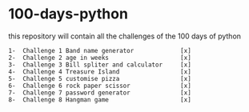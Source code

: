 # 100-days-python
this repository will contain all the challenges of the 100 days of python

    1-  Challenge 1 Band name generator             [x]
    2-  Challenge 2 age in weeks                    [x]
    3-  Challenge 3 Bill spliter and calculator     [x]
    4-  Challenge 4 Treasure Island                 [x]
    5-  Challenge 5 customise pizza                 [x]
    6-  Challenge 6 rock paper scissor              [x]
    7-  Challenge 7 password generator              [x]
    8-  Challenge 8 Hangman game                    [x]